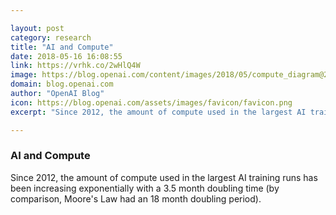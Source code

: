 ```yaml
---

layout: post
category: research
title: "AI and Compute"
date: 2018-05-16 16:08:55
link: https://vrhk.co/2wHlQ4W
image: https://blog.openai.com/content/images/2018/05/compute_diagram@2x-1.png
domain: blog.openai.com
author: "OpenAI Blog"
icon: https://blog.openai.com/assets/images/favicon/favicon.png
excerpt: "Since 2012, the amount of compute used in the largest AI training runs has been increasing exponentially with a 3.5 month doubling time (by comparison, Moore's Law had an 18 month doubling period)."

---
```


### AI and Compute

Since 2012, the amount of compute used in the largest AI training runs has been increasing exponentially with a 3.5 month doubling time (by comparison, Moore's Law had an 18 month doubling period).